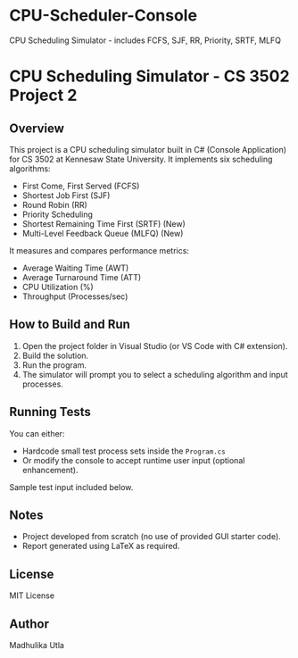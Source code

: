 # CPU-Scheduler-Console
CPU Scheduling Simulator - includes FCFS, SJF, RR, Priority, SRTF, MLFQ
# CPU Scheduling Simulator - CS 3502 Project 2

## Overview
This project is a CPU scheduling simulator built in C# (Console Application) for CS 3502 at Kennesaw State University. It implements six scheduling algorithms:

- First Come, First Served (FCFS)
- Shortest Job First (SJF)
- Round Robin (RR)
- Priority Scheduling
- Shortest Remaining Time First (SRTF) (New)
- Multi-Level Feedback Queue (MLFQ) (New)

It measures and compares performance metrics:
- Average Waiting Time (AWT)
- Average Turnaround Time (ATT)
- CPU Utilization (%)
- Throughput (Processes/sec)

## How to Build and Run

1. Open the project folder in Visual Studio (or VS Code with C# extension).
2. Build the solution.
3. Run the program. 
4. The simulator will prompt you to select a scheduling algorithm and input processes.

## Running Tests
You can either:
- Hardcode small test process sets inside the `Program.cs`
- Or modify the console to accept runtime user input (optional enhancement).

Sample test input included below.

## Notes
- Project developed from scratch (no use of provided GUI starter code).
- Report generated using LaTeX as required.

## License
MIT License

## Author
Madhulika Utla
